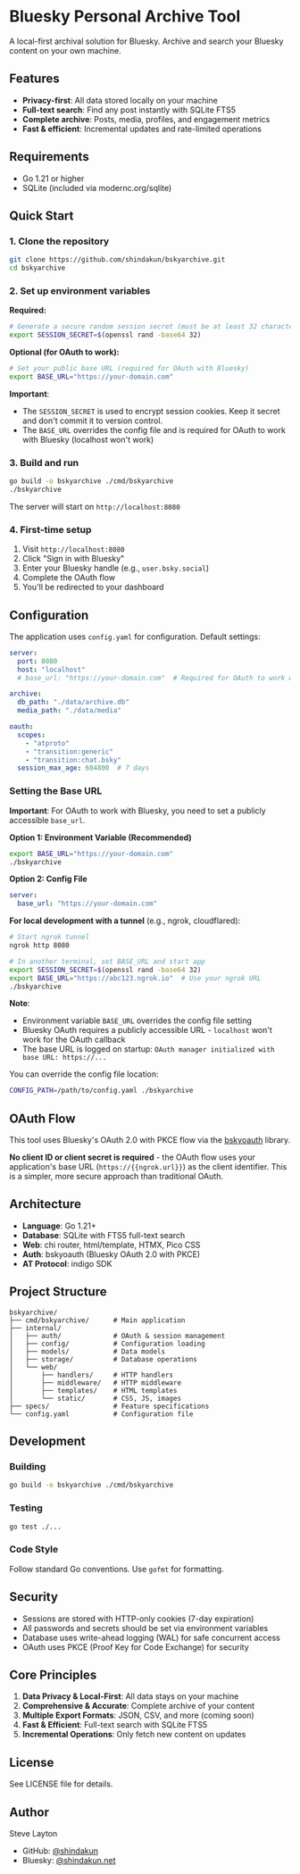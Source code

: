 # Bluesky Personal Archive Tool

A local-first archival solution for Bluesky. Archive and search your Bluesky content on your own machine.

## Features

- **Privacy-first**: All data stored locally on your machine
- **Full-text search**: Find any post instantly with SQLite FTS5
- **Complete archive**: Posts, media, profiles, and engagement metrics
- **Fast & efficient**: Incremental updates and rate-limited operations

## Requirements

- Go 1.21 or higher
- SQLite (included via modernc.org/sqlite)

## Quick Start

### 1. Clone the repository

```bash
git clone https://github.com/shindakun/bskyarchive.git
cd bskyarchive
```

### 2. Set up environment variables

**Required:**
```bash
# Generate a secure random session secret (must be at least 32 characters)
export SESSION_SECRET=$(openssl rand -base64 32)
```

**Optional (for OAuth to work):**
```bash
# Set your public base URL (required for OAuth with Bluesky)
export BASE_URL="https://your-domain.com"
```

**Important**:
- The `SESSION_SECRET` is used to encrypt session cookies. Keep it secret and don't commit it to version control.
- The `BASE_URL` overrides the config file and is required for OAuth to work with Bluesky (localhost won't work)

### 3. Build and run

```bash
go build -o bskyarchive ./cmd/bskyarchive
./bskyarchive
```

The server will start on `http://localhost:8080`

### 4. First-time setup

1. Visit `http://localhost:8080`
2. Click "Sign in with Bluesky"
3. Enter your Bluesky handle (e.g., `user.bsky.social`)
4. Complete the OAuth flow
5. You'll be redirected to your dashboard

## Configuration

The application uses `config.yaml` for configuration. Default settings:

```yaml
server:
  port: 8080
  host: "localhost"
  # base_url: "https://your-domain.com"  # Required for OAuth to work with Bluesky

archive:
  db_path: "./data/archive.db"
  media_path: "./data/media"

oauth:
  scopes:
    - "atproto"
    - "transition:generic"
    - "transition:chat.bsky"
  session_max_age: 604800  # 7 days
```

### Setting the Base URL

**Important**: For OAuth to work with Bluesky, you need to set a publicly accessible `base_url`.

**Option 1: Environment Variable (Recommended)**
```bash
export BASE_URL="https://your-domain.com"
./bskyarchive
```

**Option 2: Config File**
```yaml
server:
  base_url: "https://your-domain.com"
```

**For local development with a tunnel** (e.g., ngrok, cloudflared):

```bash
# Start ngrok tunnel
ngrok http 8080

# In another terminal, set BASE_URL and start app
export SESSION_SECRET=$(openssl rand -base64 32)
export BASE_URL="https://abc123.ngrok.io"  # Use your ngrok URL
./bskyarchive
```

**Note**:
- Environment variable `BASE_URL` overrides the config file setting
- Bluesky OAuth requires a publicly accessible URL - `localhost` won't work for the OAuth callback
- The base URL is logged on startup: `OAuth manager initialized with base URL: https://...`

You can override the config file location:

```bash
CONFIG_PATH=/path/to/config.yaml ./bskyarchive
```

## OAuth Flow

This tool uses Bluesky's OAuth 2.0 with PKCE flow via the [bskyoauth](https://github.com/shindakun/bskyoauth) library.

**No client ID or client secret is required** - the OAuth flow uses your application's base URL (`https://{{ngrok.url}}`) as the client identifier. This is a simpler, more secure approach than traditional OAuth.

## Architecture

- **Language**: Go 1.21+
- **Database**: SQLite with FTS5 full-text search
- **Web**: chi router, html/template, HTMX, Pico CSS
- **Auth**: bskyoauth (Bluesky OAuth 2.0 with PKCE)
- **AT Protocol**: indigo SDK

## Project Structure

```
bskyarchive/
├── cmd/bskyarchive/      # Main application
├── internal/
│   ├── auth/             # OAuth & session management
│   ├── config/           # Configuration loading
│   ├── models/           # Data models
│   ├── storage/          # Database operations
│   └── web/
│       ├── handlers/     # HTTP handlers
│       ├── middleware/   # HTTP middleware
│       ├── templates/    # HTML templates
│       └── static/       # CSS, JS, images
├── specs/                # Feature specifications
└── config.yaml           # Configuration file
```

## Development

### Building

```bash
go build -o bskyarchive ./cmd/bskyarchive
```

### Testing

```bash
go test ./...
```

### Code Style

Follow standard Go conventions. Use `gofmt` for formatting.

## Security

- Sessions are stored with HTTP-only cookies (7-day expiration)
- All passwords and secrets should be set via environment variables
- Database uses write-ahead logging (WAL) for safe concurrent access
- OAuth uses PKCE (Proof Key for Code Exchange) for security

## Core Principles

1. **Data Privacy & Local-First**: All data stays on your machine
2. **Comprehensive & Accurate**: Complete archive of your content
3. **Multiple Export Formats**: JSON, CSV, and more (coming soon)
4. **Fast & Efficient**: Full-text search with SQLite FTS5
5. **Incremental Operations**: Only fetch new content on updates

## License

See LICENSE file for details.

## Author

Steve Layton
- GitHub: [@shindakun](https://github.com/shindakun)
- Bluesky: [@shindakun.net](https://bsky.app/profile/shindakun.net)
